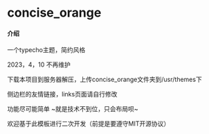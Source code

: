 

# concise_orange

#### 介绍
一个typecho主题，简约风格

2023，4，10 不再维护

下载本项目到服务器解压，上传concise_orange文件夹到/usr/themes下

侧边栏的友情链接，links页面请自行修改

功能尽可能简单 ~就是技术不到位，只会布局呗~


欢迎基于此模板进行二次开发（前提是要遵守MIT开源协议）


